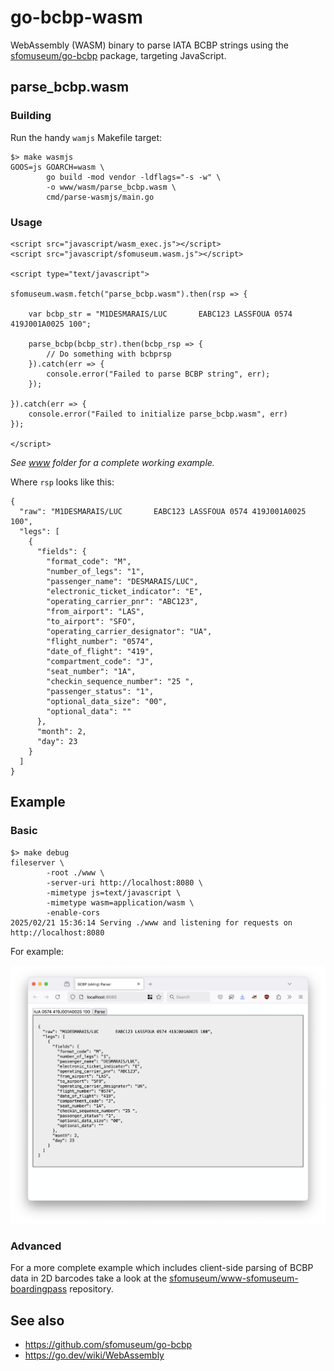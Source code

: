 # go-bcbp-wasm

WebAssembly (WASM) binary to parse IATA BCBP strings using the [sfomuseum/go-bcbp](https://github.com/sfomuseum/go-bcbp) package, targeting JavaScript.

## parse_bcbp.wasm

### Building

Run the handy `wamjs` Makefile target:

```
$> make wasmjs
GOOS=js GOARCH=wasm \
		go build -mod vendor -ldflags="-s -w" \
		-o www/wasm/parse_bcbp.wasm \
		cmd/parse-wasmjs/main.go
```

### Usage

```
<script src="javascript/wasm_exec.js"></script>
<script src="javascript/sfomuseum.wasm.js"></script>	

<script type="text/javascript">

sfomuseum.wasm.fetch("parse_bcbp.wasm").then(rsp => {

	var bcbp_str = "M1DESMARAIS/LUC       EABC123 LASSFOUA 0574 419J001A0025 100";

	parse_bcbp(bcbp_str).then(bcbp_rsp => {
		// Do something with bcbprsp
	}).catch(err => {
		console.error("Failed to parse BCBP string", err);
	});
	
}).catch(err => {
	console.error("Failed to initialize parse_bcbp.wasm", err)
});

</script>
```

_See [www](www) folder for a complete working example._

Where `rsp` looks like this:

```
{
  "raw": "M1DESMARAIS/LUC       EABC123 LASSFOUA 0574 419J001A0025 100",
  "legs": [
    {
      "fields": {
        "format_code": "M",
        "number_of_legs": "1",
        "passenger_name": "DESMARAIS/LUC",
        "electronic_ticket_indicator": "E",
        "operating_carrier_pnr": "ABC123",
        "from_airport": "LAS",
        "to_airport": "SFO",
        "operating_carrier_designator": "UA",
        "flight_number": "0574",
        "date_of_flight": "419",
        "compartment_code": "J",
        "seat_number": "1A",
        "checkin_sequence_number": "25 ",
        "passenger_status": "1",
        "optional_data_size": "00",
        "optional_data": ""
      },
      "month": 2,
      "day": 23
    }
  ]
}
```

## Example

### Basic

```
$> make debug
fileserver \
		-root ./www \
		-server-uri http://localhost:8080 \
		-mimetype js=text/javascript \
		-mimetype wasm=application/wasm \
		-enable-cors
2025/02/21 15:36:14 Serving ./www and listening for requests on http://localhost:8080

```

For example:

![](docs/images/go-bcbp-wasm-server.png)

### Advanced

For a more complete example which includes client-side parsing of BCBP data in 2D barcodes take a look at the [sfomuseum/www-sfomuseum-boardingpass](https://github.com/sfomuseum/www-sfomuseum-boardingpass) repository.

## See also

* https://github.com/sfomuseum/go-bcbp
* https://go.dev/wiki/WebAssembly